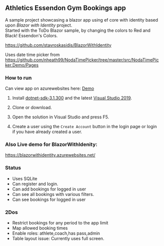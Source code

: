 Athletics Essendon Gym Bookings app 
------------------------------------

A sample project showcasing a blazor app using ef core with identity based upon
*Blazor with Identity* project.  
Started with the ToDo Blazor sample, by changing the colors to Red and Black! Essendon's Colors.

<https://github.com/stavroskasidis/BlazorWithIdentity>

Uses date time picker from
<https://github.com/nheath99/NodaTimePicker/tree/master/src/NodaTimePicker.Demo/Pages>

### How to run

Can view app on azurewebsites here: [Demo](https://athsess.azurewebsites.net)

1.  Install
    [dotnet-sdk-3.1.300](https://dotnet.microsoft.com/download/dotnet-core/3.1)
    and the latest [Visual Studio 2019](https://visualstudio.microsoft.com/vs/).

2.  Clone or download.

3.  Open the solution in Visual Studio and press F5.

4.  Create a user using the `Create Account` button in the login page or login
    if you have already created a user.

### Also Live demo for BlazorWithIdenity:

https://blazorwithidentity.azurewebsites.net/

### Status
- Uses SQLite
- Can register and login.
- Can add bookings for logged in user
- Can see all bookings with various filters.
- Can see bookings for logged in user

### 2Dos
- Restrict bookings for any period to the app limit
- Map allowed booking times
- Enable roles: athlete,coach,has pass,admin
- Table layout issue: Currently uses full screen.
